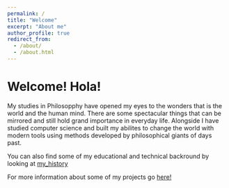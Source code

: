 ```yaml
---
permalink: /
title: "Welcome"
excerpt: "About me"
author_profile: true
redirect_from: 
  - /about/
  - /about.html
---
```


Welcome! Hola!
======
My studies in Philosopphy have opened my eyes to the wonders that is the world and the human mind. There are some spectacular things that can be mirrored and still hold grand importance in everyday life. Alongside I have studied computer science and built my abilites to change the world with modern tools using methods developed by philosophical giants of days past.

You can also find some of my educational and technical backround by looking at [my_history](/cv)

For more information about some of my projects go [here!](/portfolio)
